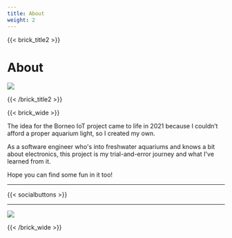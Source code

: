 ```yaml
---
title: About
weight: 2
---
```


{{< brick_title2 >}}

# About


![](/uploads/photos/home/hero.jpg)

{{< /brick_title2 >}}


{{< brick_wide >}}

The idea for the Borneo IoT project came to life in 2021 because I couldn’t afford a proper aquarium light, so I created my own.

As a software engineer who's into freshwater aquariums and knows a bit about electronics, this project is my trial-and-error journey and what I've learned from it.

Hope you can find some fun in it too!

---

{{< socialbuttons >}}


___

![](/uploads/photos/home/forbear.png)


[^1]: The open-source project does not provide mass production-related tools and software.


{{< /brick_wide >}}